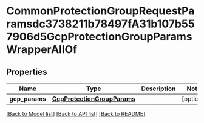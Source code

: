 # CommonProtectionGroupRequestParamsdc3738211b78497fA31b107b557906d5GcpProtectionGroupParamsWrapperAllOf


## Properties
Name | Type | Description | Notes
------------ | ------------- | ------------- | -------------
**gcp_params** | [**GcpProtectionGroupParams**](GcpProtectionGroupParams.md) |  | [optional] 

[[Back to Model list]](../README.md#documentation-for-models) [[Back to API list]](../README.md#documentation-for-api-endpoints) [[Back to README]](../README.md)


